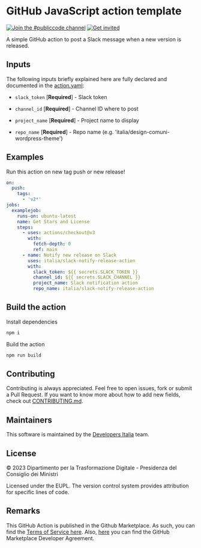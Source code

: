 # GitHub JavaScript action template

[![Join the #publiccode channel](https://img.shields.io/badge/Slack%20channel-%23publiccode-blue.svg?logo=slack)](https://developersitalia.slack.com/messages/CAM3F785T)
[![Get invited](https://slack.developers.italia.it/badge.svg)](https://slack.developers.italia.it/)

A simple GitHub action to post a Slack message when a new version is released.

## Inputs

The following inputs briefly explained here are fully declared and documented in the [action.yaml](action.yaml):

* `slack_token` [**Required**] - Slack token

* `channel_id` [**Required**] - Channel ID where to post

* `project_name` [**Required**] - Project name to display

* `repo_name` [**Required**] - Repo name (e.g. 'italia/design-comuni-wordpress-theme')

## Examples

Run this action on new tag push or new release!

```yml
on:
  push:
    tags:
      - 'v2*'
jobs:
  examplejob:
    runs-on: ubuntu-latest
    name: Get Stars and License
    steps:
      - uses: actions/checkout@v3
        with:
          fetch-depth: 0
          ref: main
      - name: Notify new release on Slack
        uses: italia/slack-notify-release-action
        with:
          slack_token: ${{ secrets.SLACK_TOKEN }}
          channel_id: ${{ secrets.SLACK_CHANNEL }}
          project_name: Slack notification action
          repo_name: italia/slack-notify-release-action
```

## Build the action

Install dependencies

```sh
npm i
```

Build the action

```sh
npm run build
```

## Contributing

Contributing is always appreciated.
Feel free to open issues, fork or submit a Pull Request.
If you want to know more about how to add new fields, check out [CONTRIBUTING.md](CONTRIBUTING.md).

## Maintainers

This software is maintained by the
[Developers Italia](https://developers.italia.it/) team.

## License

© 2023 Dipartimento per la Trasformazione Digitale - Presidenza del Consiglio dei
Ministri

Licensed under the EUPL.
The version control system provides attribution for specific lines of code.

## Remarks

This GitHub Action is published in the Github Marketplace.
As such, you can find the [Terms of Service here](https://docs.github.com/en/free-pro-team@latest/github/site-policy/github-marketplace-terms-of-service).
Also, [here](https://docs.github.com/en/free-pro-team@latest/github/site-policy/github-marketplace-developer-agreement)
you can find the GitHub Marketplace Developer Agreement.
